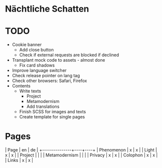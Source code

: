 Nächtliche Schatten
===================

# TODO
* Cookie banner
  * Add close button
  * Check if external requests are blocked if declined
* Transplant mock code to assets - almost done
  * Fix card shadows
* Improve language switcher
 * Check release pointer on lang tag
* Check other browsers: Safari, Firefox
* Contents
  * Write texts
    * Project
    * Metamodernism
    * Add translations
  * Finish SCSS for images and texts
  * Create template for single pages

# Pages

| Page          | en | de |
+---------------+----+----+
| Phenomenon    | x  | x  |
| Light         | x  | x  |
| Project       |    |    |
| Metamodernism |    |    |
| Privacy       | x  | x  |
| Colophon      | x  | x  |
| Links         | x  | x  |
